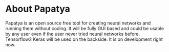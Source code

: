 # About Papatya
Papatya is an open source free tool for creating neural networks and running them without coding. It will be fully GUI based and could be usable by any user even if the user never tried neural networks before. Tensorflow2 Keras will be used on the backside. It is on development right now.
